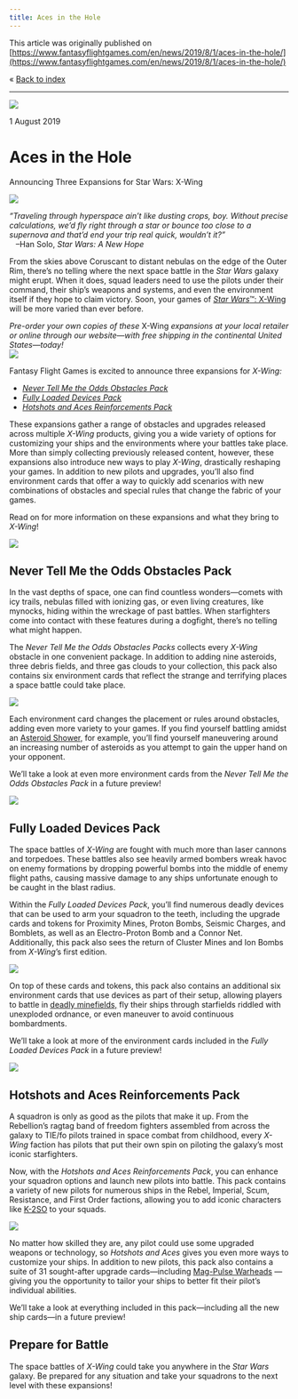 ```yaml
---
title: Aces in the Hole
---
```


This article was originally published on [https://www.fantasyflightgames.com/en/news/2019/8/1/aces-in-the-hole/](https://www.fantasyflightgames.com/en/news/2019/8/1/aces-in-the-hole/)

&laquo; [Back to index](../index.md)

---

![](a8b2094eb0b323021db466f22cacfca6.png)

1 August 2019

Aces in the Hole
================

Announcing Three Expansions for Star Wars: X-Wing

![](f7b420238d8b5b1601fe439d92eb0bc7.png)

_“Traveling through hyperspace ain’t like dusting crops, boy. Without precise calculations, we’d fly right through a star or bounce too close to a supernova and that’d end your trip real quick, wouldn’t it?”_  
   –Han Solo, _Star Wars: A New Hope_

From the skies above Coruscant to distant nebulas on the edge of the Outer Rim, there’s no telling where the next space battle in the _Star Wars_ galaxy might erupt. When it does, squad leaders need to use the pilots under their command, their ship’s weapons and systems, and even the environment itself if they hope to claim victory. Soon, your games of [_Star Wars_™: X-Wing](https://www.fantasyflightgames.com/en/products/x-wing-second-edition/) will be more varied than ever before.

_Pre-order your own copies of these_ X-Wing _expansions_ _at your local retailer or online through our website—with free shipping in the continental United States—today!  
 [![](055533dfd572b1f1129854d32db08d58.png)](https://shop.fantasyflightgames.com/preorders/create/SWZ66/)_ 

Fantasy Flight Games is excited to announce three expansions for _X-Wing:_

*   _[Never Tell Me the Odds Obstacles Pack](https://www.fantasyflightgames.com/en/products/x-wing-second-edition/products/never-tell-me-odds-obstacles-pack/)_
*   _[Fully Loaded Devices Pack](https://www.fantasyflightgames.com/en/products/x-wing-second-edition/products/fully-loaded-devices-pack/)_
*   _[Hotshots and Aces Reinforcements Pack](https://www.fantasyflightgames.com/en/products/x-wing-second-edition/products/hotshots-and-aces-reinforcements-pack/)_

These expansions gather a range of obstacles and upgrades released across multiple _X-Wing_ products, giving you a wide variety of options for customizing your ships and the environments where your battles take place. More than simply collecting previously released content, however, these expansions also introduce new ways to play _X-Wing_, drastically reshaping your games. In addition to new pilots and upgrades, you’ll also find environment cards that offer a way to quickly add scenarios with new combinations of obstacles and special rules that change the fabric of your games.

Read on for more information on these expansions and what they bring to _X-Wing_!

![](f472854bab76425323c77276e9e906ee.png)

Never Tell Me the Odds Obstacles Pack
-------------------------------------

In the vast depths of space, one can find countless wonders—comets with icy trails, nebulas filled with ionizing gas, or even living creatures, like mynocks, hiding within the wreckage of past battles. When starfighters come into contact with these features during a dogfight, there’s no telling what might happen.

The _Never Tell Me the Odds Obstacles Packs_ collects every _X-Wing_ obstacle in one convenient package. In addition to adding nine asteroids, three debris fields, and three gas clouds to your collection, this pack also contains six environment cards that reflect the strange and terrifying places a space battle could take place.

![](cab249fbf003809babcfe2589dd453a6.png)

Each environment card changes the placement or rules around obstacles, adding even more variety to your games. If you find yourself battling amidst an [Asteroid Shower,](473ceb45d4f28bebdc40b9ae9d356af9.png) for example, you’ll find yourself maneuvering around an increasing number of asteroids as you attempt to gain the upper hand on your opponent.

We’ll take a look at even more environment cards from the _Never Tell Me the Odds Obstacles Pack_ in a future preview!

![](1ddb94022ed4db2313f9d9cfd88304e9.png)

Fully Loaded Devices Pack
-------------------------

The space battles of _X-Wing_ are fought with much more than laser cannons and torpedoes. These battles also see heavily armed bombers wreak havoc on enemy formations by dropping powerful bombs into the middle of enemy flight paths, causing massive damage to any ships unfortunate enough to be caught in the blast radius.

Within the _Fully Loaded Devices Pack_, you’ll find numerous deadly devices that can be used to arm your squadron to the teeth, including the upgrade cards and tokens for Proximity Mines, Proton Bombs, Seismic Charges, and Bomblets, as well as an Electro-Proton Bomb and a Connor Net. Additionally, this pack also sees the return of Cluster Mines and Ion Bombs from _X-Wing_’s first edition.

![](2871f7a05799f6ec45f7ec9ea20dd4f9.png)

On top of these cards and tokens, this pack also contains an additional six environment cards that use devices as part of their setup, allowing players to battle in [deadly minefields,](bed8a352f6fcfbc7a6683b6c1e844509.png) fly their ships through starfields riddled with unexploded ordnance, or even maneuver to avoid continuous bombardments.

We’ll take a look at more of the environment cards included in the _Fully Loaded Devices Pack_ in a future preview!

![](ba299f8fe3dd54bfe335f6f7277cc984.png)

Hotshots and Aces Reinforcements Pack
-------------------------------------

A squadron is only as good as the pilots that make it up. From the Rebellion’s ragtag band of freedom fighters assembled from across the galaxy to TIE/fo pilots trained in space combat from childhood, every _X-Wing_ faction has pilots that put their own spin on piloting the galaxy’s most iconic starfighters.

Now, with the _Hotshots and Aces Reinforcements Pack_, you can enhance your squadron options and launch new pilots into battle. This pack contains a variety of new pilots for numerous ships in the Rebel, Imperial, Scum, Resistance, and First Order factions, allowing you to add iconic characters like [K-2SO](a4ecd0ffb31a4aa06a46b9ed505dc314.png) to your squads.

![](afb5aedc5d52b16f56d5639688818b40.png)

No matter how skilled they are, any pilot could use some upgraded weapons or technology, so _Hotshots and Aces_ gives you even more ways to customize your ships. In addition to new pilots, this pack also contains a suite of 31 sought-after upgrade cards—including [Mag-Pulse Warheads](af4a62182dd8a280d6241b4935658a51.png) —giving you the opportunity to tailor your ships to better fit their pilot’s individual abilities.

We’ll take a look at everything included in this pack—including all the new ship cards—in a future preview!

Prepare for Battle
------------------

The space battles of _X-Wing_ could take you anywhere in the _Star Wars_ galaxy. Be prepared for any situation and take your squadrons to the next level with these expansions!

[](http://community.fantasyflightgames.com/index.php?/forum/222-x-wing/)